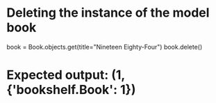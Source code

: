# Deleting the instance of the model book
book = Book.objects.get(title="Nineteen Eighty-Four")
book.delete()
# Expected output: (1, {'bookshelf.Book': 1})
